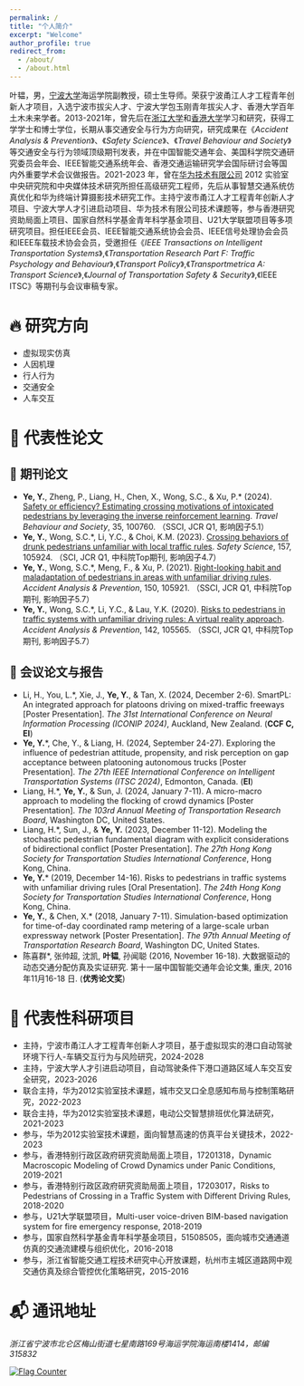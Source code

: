 ```yaml
---
permalink: /
title: "个人简介"
excerpt: "Welcome"
author_profile: true
redirect_from: 
  - /about/
  - /about.html
---
```

叶韫，男，[宁波大学](https://www.nbu.edu.cn/)海运学院副教授，硕士生导师。荣获宁波甬江人才工程青年创新人才项目，入选宁波市拔尖人才、宁波大学包玉刚青年拔尖人才、香港大学百年土木未来学者。2013-2021年，曾先后在[浙江大学](https://www.zju.edu.cn/)和[香港大学](https://www.hku.hk/)学习和研究，获得工学学士和博士学位，长期从事交通安全与行为方向研究，研究成果在《*Accident Analysis & Prevention*》、《*Safety Science*》、《*Travel Behaviour and Society*》等交通安全与行为领域顶级期刊发表，并在中国智能交通年会、美国科学院交通研究委员会年会、IEEE智能交通系统年会、香港交通运输研究学会国际研讨会等国内外重要学术会议做报告。2021-2023 年，曾在[华为技术有限公司](https://www.huawei.com/cn/) 2012 实验室中央研究院和中央媒体技术研究所担任高级研究工程师，先后从事智慧交通系统仿真优化和华为终端计算摄影技术研究工作。主持宁波市甬江人才工程青年创新人才项目、宁波大学人才引进启动项目、华为技术有限公司技术课题等，参与香港研究资助局面上项目、国家自然科学基金青年科学基金项目、U21大学联盟项目等多项研究项目。担任IEEE会员、IEEE智能交通系统协会会员、IEEE信号处理协会会员和IEEE车载技术协会会员，受邀担任《*IEEE Transactions on Intelligent Transportation Systems*》,《*Transportation Research Part F: Traffic Psychology and Behaviour*》,《*Transport Policy*》,《*Transportmetrica A: Transport Science*》,《*Journal of Transportation Safety & Security*》,《IEEE ITSC》等期刊与会议审稿专家。

# 🔥 研究方向
 * 虚拟现实仿真
 * 人因机理
 * 行人行为
 * 交通安全
 * 人车交互
   
# 📝 代表性论文
## 📖 期刊论文
 * **Ye, Y.**, Zheng, P., Liang, H., Chen, X., Wong, S.C., & Xu, P.\* (2024). [Safety or efficiency? Estimating crossing motivations of intoxicated pedestrians by leveraging the inverse reinforcement learning](https://doi.org/10.1016/j.tbs.2024.100760). *Travel Behaviour and Society*, 35, 100760. （SSCI, JCR Q1, 影响因子5.1）
 * **Ye, Y.**, Wong, S.C.\*, Li, Y.C., & Choi, K.M. (2023). [Crossing behaviors of drunk pedestrians unfamiliar with local traffic rules](https://doi.org/10.1016/j.ssci.2022.105924). *Safety Science*, 157, 105924. （SCI, JCR Q1, 中科院Top期刊, 影响因子4.7）
 * **Ye, Y.**, Wong, S.C.\*, Meng, F., & Xu, P. (2021). [Right-looking habit and maladaptation of pedestrians in areas with unfamiliar driving rules](https://doi.org/10.1016/j.aap.2020.105921). *Accident Analysis & Prevention*, 150, 105921. （SSCI, JCR Q1, 中科院Top期刊, 影响因子5.7）
 * **Ye, Y.**, Wong, S.C.\*, Li, Y.C., & Lau, Y.K. (2020). [Risks to pedestrians in traffic systems with unfamiliar driving rules: A virtual reality approach](https://doi.org/10.1016/j.aap.2020.105565). *Accident Analysis & Prevention*, 142, 105565. （SSCI, JCR Q1, 中科院Top期刊, 影响因子5.7）

## 💬 会议论文与报告
* Li, H., You, L.\*, Xie, J., **Ye, Y.**, & Tan, X. (2024, December 2-6). SmartPL: An integrated approach for platoons driving on mixed-traffic freeways [Poster Presentation]. *The 31st International Conference on Neural Information Processing (ICONIP 2024)*, Auckland, New Zealand. (**CCF C, EI**)
 * **Ye, Y.**\*, Che, Y., & Liang, H. (2024, September 24-27). Exploring the influence of pedestrian attitude, propensity, and risk perception on gap acceptance between platooning autonomous trucks [Poster Presentation]. *The 27th IEEE International Conference on Intelligent Transportation Systems (ITSC 2024)*, Edmonton, Canada. (**EI**)
 * Liang, H.\*, **Ye, Y.**, & Sun, J. (2024, January 7-11). A micro-macro approach to modeling the flocking of crowd dynamics [Poster Presentation]. *The 103rd Annual Meeting of Transportation Research Board*, Washington DC, United States.
 * Liang, H.\*, Sun, J., & **Ye, Y.** (2023, December 11-12). Modeling the stochastic pedestrian fundamental diagram with explicit considerations of bidirectional conflict [Poster Presentation]. *The 27th Hong Kong Society for Transportation Studies International Conference*, Hong Kong, China.
 * **Ye, Y.**\* (2019, December 14-16). Risks to pedestrians in traffic systems with unfamiliar driving rules [Oral Presentation]. *The 24th Hong Kong Society for Transportation Studies International Conference*, Hong Kong, China.
 * **Ye, Y.**, & Chen, X.\* (2018, January 7-11). Simulation-based optimization for time-of-day coordinated ramp metering of a large-scale urban expressway network [Poster Presentation]. *The 97th Annual Meeting of Transportation Research Board*, Washington DC, United States.
 * 陈喜群\*, 张帅超, 沈凯, **叶韫**, 孙闻聪 (2016, November 16-18). 大数据驱动的动态交通分配仿真及实证研究. 第十一届中国智能交通年会论文集, 重庆, 2016年11月16-18 日. (**优秀论文奖**)


# 📁 代表性科研项目
  * 主持，宁波市甬江人才工程青年创新人才项目，基于虚拟现实的港口自动驾驶环境下行人-车辆交互行为与风险研究，2024-2028
  * 主持，宁波大学人才引进启动项目，自动驾驶条件下港口道路区域人车交互安全研究，2023-2026
  * 联合主持，华为2012实验室技术课题，城市交叉口全息感知布局与控制策略研究，2022-2023
  * 联合主持，华为2012实验室技术课题，电动公交智慧排班优化算法研究，2021-2023
  * 参与，华为2012实验室技术课题，面向智慧高速的仿真平台关键技术，2022-2023
  * 参与，香港特别行政区政府研究资助局面上项目，17201318，Dynamic Macroscopic Modeling of Crowd Dynamics under Panic Conditions, 2019-2021
  * 参与，香港特别行政区政府研究资助局面上项目，17203017，Risks to Pedestrians of Crossing in a Traffic System with Different Driving Rules, 2018-2020
  * 参与，U21大学联盟项目，Multi-user voice-driven BIM-based navigation system for fire emergency response, 2018-2019
  * 参与，国家自然科学基金青年科学基金项目，51508505，面向城市交通通道仿真的交通流建模与组织优化，2016-2018
  * 参与，浙江省智能交通工程技术研究中心开放课题，杭州市主城区道路网中观交通仿真及综合管控优化策略研究，2015-2016

# 📬 通讯地址
<address>
  浙江省宁波市北仑区梅山街道七星南路169号海运学院海运南楼1414，邮编315832
</address>

<a href="https://info.flagcounter.com/HJGs"><img src="https://s01.flagcounter.com/countxl/HJGs/bg_F7FFFB/txt_050505/border_0F0F0F/columns_6/maxflags_12/viewers_0/labels_1/pageviews_1/flags_0/percent_0/" alt="Flag Counter" border="0"></a>
